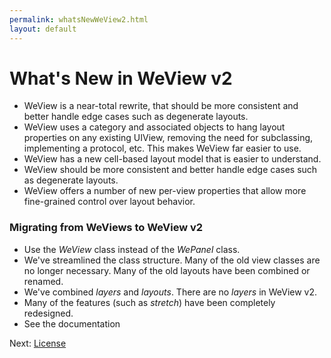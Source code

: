 ```yaml
---
permalink: whatsNewWeView2.html
layout: default
---
```


# What's New in WeView v2


<!-- TEMPLATE START -->

* WeView is a near-total rewrite, that should be more consistent and better handle edge cases such
  as degenerate layouts.
* WeView uses a category and associated objects to hang layout properties on any existing UIView,
  removing the need for subclassing, implementing a protocol, etc.  This makes WeView far easier to
  use.
* WeView has a new cell-based layout model that is easier to understand.
* WeView should be more consistent and better handle edge cases such as degenerate layouts.
* WeView offers a number of new per-view properties that allow more fine-grained control over 
   layout behavior.

### Migrating from WeViews to WeView v2

* Use the _WeView_ class instead of the _WePanel_ class.  
* We've streamlined the class structure.  Many of the old view classes are no longer necessary. Many of the old layouts have been combined or renamed.
* We've combined _layers_ and _layouts_.  There are no _layers_ in WeView v2.
* Many of the features (such as _stretch_) have been completely redesigned.  
* See the documentation

<!-- TEMPLATE END -->

<p class="nextLink">Next:  <a href="License.html">License</a></p>